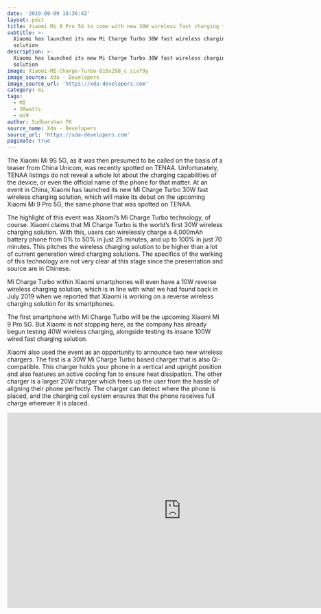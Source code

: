 ```yaml
---
date: '2019-09-09 18:36:42'
layout: post
title: Xiaomi Mi 9 Pro 5G to come with new 30W wireless fast charging technology
subtitle: >-
  Xiaomi has launched its new Mi Charge Turbo 30W fast wireless charging
  solution
description: >-
  Xiaomi has launched its new Mi Charge Turbo 30W fast wireless charging
  solution
image: Xiaomi-MI-Charge-Turbo-810x298_c_sivf9y
image_source: Xda - Developers
image_source_url: 'https://xda-developers.com'
category: mi
tags:
  - MI
  - 30watts
  - mi9
author: Sudharshan TK
source_name: Xda - Developers
source_url: 'https://xda-developers.com'
paginate: true
---
```

The Xiaomi Mi 9S 5G, as it was then presumed to be called on the basis of a teaser from China Unicom, was recently spotted on TENAA. Unfortunately, TENAA listings do not reveal a whole lot about the charging capabilities of the device, or even the official name of the phone for that matter. At an event in China, Xiaomi has launched its new Mi Charge Turbo 30W fast wireless charging solution, which will make its debut on the upcoming Xiaomi Mi 9 Pro 5G, the same phone that was spotted on TENAA.

The highlight of this event was Xiaomi’s Mi Charge Turbo technology, of course. Xiaomi claims that Mi Charge Turbo is the world’s first 30W wireless charging solution. With this, users can wirelessly charge a 4,000mAh battery phone from 0% to 50% in just 25 minutes, and up to 100% in just 70 minutes. This pitches the wireless charging solution to be higher than a lot of current generation wired charging solutions. The specifics of the working of this technology are not very clear at this stage since the presentation and source are in Chinese.

Mi Charge Turbo within Xiaomi smartphones will even have a 10W reverse wireless charging solution, which is in line with what we had found back in July 2019 when we reported that Xiaomi is working on a reverse wireless charging solution for its smartphones.

The first smartphone with Mi Charge Turbo will be the upcoming Xiaomi Mi 9 Pro 5G. But Xiaomi is not stopping here, as the company has already begun testing 40W wireless charging, alongside testing its insane 100W wired fast charging solution.

Xiaomi also used the event as an opportunity to announce two new wireless chargers. The first is a 30W Mi Charge Turbo based charger that is also Qi-compatible. This charger holds your phone in a vertical and upright position and also features an active cooling fan to ensure heat dissipation. The other charger is a larger 20W charger which frees up the user from the hassle of aligning their phone perfectly. The charger can detect where the phone is placed, and the charging coil system ensures that the phone receives full charge wherever it is placed.

<iframe width="810" height="455" src="https://www.youtube.com/embed/Ku-V_pNz-yg" frameborder="0" allow="accelerometer; autoplay; encrypted-media; gyroscope; picture-in-picture" allowfullscreen></iframe>
